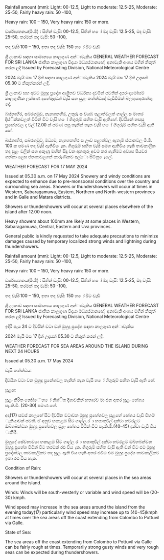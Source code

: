 Rainfall amount (mm): Light: 00-12.5, Light to moderate: 12.5-25, Moderate: 25-50, Fairly heavy rain: 50 -100,

Heavy rain: 100 – 150, Very heavy rain: 150 or more.

වර්ෂාපතනය(මි.මී) : සිහින් වැසි: 00-12.5, සිහින් හ ෝ මද වැසි: 12.5-25, මද වැසි: 25-50, තරමක් තද වැසි: 50 -100,

තද වැසි:100 – 150, ඉතා තද වැසි: 150 හ ෝ ඊට වැඩි

ශ්‍රී ලංකාව සඳහා සාමාන්‍යය කාලගුණ අන්‍ාවැකිය GENERAL WEATHER FORECAST FOR SRI LANKA ජාතික කාලගුණ විදයා මධ්‍යස්ථානහේ, අනාවැකි අංශය මගින් නිකුත් කරන ලදි Issued by Forecasting Division, National Meteorological Centre

2024 මැයි මස 17 දින්‍ සඳහා කාලගුණ අන්‍ාවැකිය 2024 මැයි මස 17 දින්‍ උදෑසන්‍ 05.30 ට නිකුත්කරන්‍ ලදි.

ශ්‍රී ලංකාව සහ අවට මුහුදු ප්‍රදේශ ආශ්‍රිතව වර්ධන්‍ය දවමින් පවතින්‍ දපර-දමෝසම් කාලගුණික ලක්ෂණ දහේතුදවන් වැසි සහ සුළං තත්ත්වදේ වැඩිවීමක් බලාදපාදරාත්තු දේ.

බස්නාහිර, සබරගමුව, නැහගනහිර, උතුරු ස වයඹ පළාත්වලත් ගාල්ල ස මාතර දිස්ික්කවලත් විටින් විට වැසි හ ෝ ගිගුරුම් සහිත වැසි ඇතිහේ. දිවයිනේ හසසු ප්‍රහේශවල ද වල් 12.00 න් පමණ පසු තැනින් තැන වැසි හ ෝ ගිගුරුම් සහිත වැසි ඇති හේ.

බස්නාහිර, සබරගමුව, මධ්‍යම, නැහගනහිර ස ඌව පළාත්වල ඇතැම් ස්ථානවල මි.මී. 100 ක පමණ තද වැසි ඇතිවිය ැක. ගිගුරුම් සහිත වැසි සමග ඇතිවිය හැකි තාවකාලික තද සුළං වලින් සහ අකුණු මඟින් සිදු වන අනතුරු අවම කර ගැනීමට අවශ්‍ය පියවර ගන්නා ලෙස ජනතාවලගන් කාරුණිකව ඉල්ො සිටිනු ෙැලේ.

WEATHER FORECAST FOR 17 MAY 2024

Issued at 05.30 a.m. on 17 May 2024 Showery and windy conditions are expected to enhance due to pre-monsoonal conditions over the country and surrounding sea areas. Showers or thundershowers will occur at times in Western, Sabaragamuwa, Eastern, Northern and North-western provinces and in Galle and Matara districts.

Showers or thundershowers will occur at several places elsewhere of the island after 12.00 noon.

Heavy showers about 100mm are likely at some places in Western, Sabaragamuwa, Central, Eastern and Uva provinces.

General public is kindly requested to take adequate precautions to minimize damages caused by temporary localized strong winds and lightning during thundershowers.

Rainfall amount (mm): Light: 00-12.5, Light to moderate: 12.5-25, Moderate: 25-50, Fairly heavy rain: 50 -100,

Heavy rain: 100 – 150, Very heavy rain: 150 or more.

වර්ෂාපතනය(මි.මී) : සිහින් වැසි: 00-12.5, සිහින් හ ෝ මද වැසි: 12.5-25, මද වැසි: 25-50, තරමක් තද වැසි: 50 -100,

තද වැසි:100 – 150, ඉතා තද වැසි: 150 හ ෝ ඊට වැඩි

ශ්‍රී ලංකාව සඳහා සාමාන්‍යය කාලගුණ අන්‍ාවැකිය GENERAL WEATHER FORECAST FOR SRI LANKA ජාතික කාලගුණ විදයා මධ්‍යස්ථානහේ, අනාවැකි අංශය මගින් නිකුත් කරන ලදි Issued by Forecasting Division, National Meteorological Centre

ඉදිරි පැය 24 ට දිවයින්‍ වටා වන්‍ මුහුදු ප්‍රදේශ සඳහා කාලගුණ අන්‍ාවැකිය

2024 මැයි මස 17 දින්‍ උදෑසන්‍ 05.30 ට නිකුත් කරන්‍ ලදි.

WEATHER FORECAST FOR SEA AREAS AROUND THE ISLAND DURING NEXT 24 HOURS

Issued at 05.30 a.m. 17 May 2024

වැසි තත්ත්වය:

දිවයින වටා වන මුහුදු ප්‍රනේශවල තැනින් තැන වැසි හ ෝ ගිගුරුම් සහිත වැසි ඇති හේ.

සුළඟ:

සුළං නිරිත නෙසිේ හ ෝ නිශ්ිත දිශාවකින් හතාරව මා එන අතර සුළං හේගය පැ.කි.මී. (20-30) පමණ හේ.

අද(17) සවස් කාලහේ සිට දිවයින වටාවන මුහුදු ප්‍රහේශවල සුළහේ හේගය වැඩි වීහම් ැකියාවක් පවතී. ඒ අනුව හකාළඹ සිට ගාල්ල ර ා හපාතුවිල් දක්වා හවරළට ඔබ්හබන්වන මුහුදු ප්‍රහේශවල සුළං හේගය විටින් විට පැ.කි.මී.(40-45) දක්වා වැඩි විය ැකියි.

මුහුදේ සේවභාවය: හකාළඹ සිට ගාල්ල ර ා හපාතුවිල් දක්වා හවරළට ඔබ්හබන්වන මුහුදු ප්‍රහේශ විටින් විට තරමක් රළු විය ැක. ගිගුරුම් සහිත වැසි ඇති වන්‍ විට එම මුහුදු ප්‍රදේශවල තාවකාලිකව තද සුළං ඇති විය හැකි අතර එවිට එම මුහුදු ප්‍රදේශ තාවකාලිකව ඉතා රළු විය හැක.

Condition of Rain:

Showers or thundershowers will occur at several places in the sea areas around the island.

Winds: Winds will be south-westerly or variable and wind speed will be (20-30) kmph.

Wind speed may increase in the sea areas around the island from the evening today(17) particularly wind speed may increase up to (40-45)kmph at times over the sea areas off the coast extending from Colombo to Pottuvil via Galle.

State of Sea:

The sea areas off the coast extending from Colombo to Pottuvil via Galle can be fairly rough at times. Temporarily strong gusty winds and very rough seas can be expected during thundershowers.